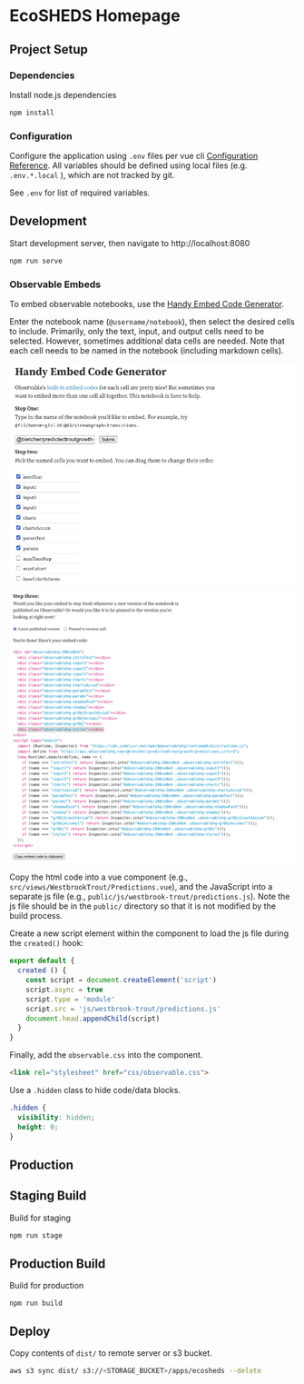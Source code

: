 # EcoSHEDS Homepage

## Project Setup

### Dependencies

Install node.js dependencies

```sh
npm install
```

### Configuration

Configure the application using `.env` files per vue cli [Configuration Reference](https://cli.vuejs.org/config/). All variables should be defined using local files (e.g. `.env.*.local` ), which are not tracked by git.

See `.env` for list of required variables.

## Development

Start development server, then navigate to http://localhost:8080

```sh
npm run serve
```

### Observable Embeds

To embed observable notebooks, use the [Handy Embed Code Generator](https://observablehq.com/@jashkenas/handy-embed-code-generator).

Enter the notebook name (`@username/notebook`), then select the desired cells to include. Primarily, only the text, input, and output cells need to be selected. However, sometimes additional data cells are needed. Note that each cell needs to be named in the notebook (including markdown cells).

![](img/ojs-embed-1.png)

![](img/ojs-embed-2.png)

Copy the html code into a vue component (e.g., `src/views/WestbrookTrout/Predictions.vue`), and the JavaScript into a separate js file (e.g., `public/js/westbrook-trout/predictions.js`). Note the js file should be in the `public/` directory so that it is not modified by the build process.

Create a new script element within the component to load the js file during the `created()` hook:

```js
export default {
  created () {
    const script = document.createElement('script')
    script.async = true
    script.type = 'module'
    script.src = 'js/westbrook-trout/predictions.js'
    document.head.appendChild(script)
  }
}
```

Finally, add the `observable.css` into the component.

```html
<link rel="stylesheet" href="css/observable.css">
```

Use a `.hidden` class to hide code/data blocks.

```css
.hidden {
  visibility: hidden;
  height: 0;
}
```

## Production

## Staging Build

Build for staging

```sh
npm run stage
```

## Production Build

Build for production

```
npm run build
```

## Deploy

Copy contents of `dist/` to remote server or s3 bucket.

```sh
aws s3 sync dist/ s3://<STORAGE_BUCKET>/apps/ecosheds --delete
```
